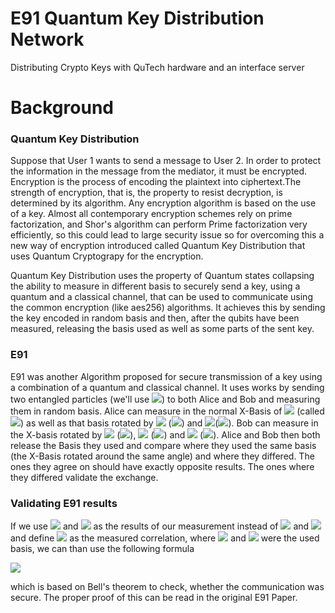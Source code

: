 # E91 Quantum Key Distribution Network
Distributing Crypto Keys with QuTech hardware and an interface server
# Background

### Quantum Key Distribution

Suppose that User 1 wants to send a message to User 2. In order to protect the information in the message from the mediator, it must be encrypted. Encryption is the process of encoding the plaintext into ciphertext.The strength of encryption, that is, the property to resist decryption, is determined by its algorithm. Any encryption algorithm is based on the use of a key. Almost all contemporary encryption schemes rely on prime factorization, and Shor's algorithm can perform Prime factorization very efficiently, so this could lead to large security issue so for overcoming this a new way of encryption introduced called Quantum Key Distribution that uses Quantum Cryptograpy for the  encryption. 

Quantum Key Distribution uses the property of Quantum states collapsing the ability to measure in different basis 
to securely send a key, using a quantum and a classical channel, that can be used to communicate using the common encryption (like aes256) algorithms.
It achieves this by sending the key encoded in random basis and then, after the qubits have been measured, releasing the basis used as well as some parts of the sent key.

### E91
E91 was another Algorithm proposed for secure transmission of a key using a combination of a quantum and classical channel.
It uses works by sending two entangled particles (we'll use <img src="https://render.githubusercontent.com/render/math?math=|\psi\rangle=\frac{1}{\sqrt{2}}(|00\rangle+|11\rangle">) to both Alice and Bob and measuring them in random basis. Alice can measure in the normal X-Basis of <img src="https://render.githubusercontent.com/render/math?math=\{|0\rangle, |1\rangle\}"> (called <img src="https://render.githubusercontent.com/render/math?math=a_1">) as well as that basis rotated by <img src="https://render.githubusercontent.com/render/math?math=\frac{1}{4}\pi"> (<img src="https://render.githubusercontent.com/render/math?math=a_2">) and <img src="https://render.githubusercontent.com/render/math?math=\frac{1}{2}\pi">(<img src="https://render.githubusercontent.com/render/math?math=a_3">). Bob can measure in the X-basis rotated by <img src="https://render.githubusercontent.com/render/math?math=\frac{1}{4}\pi"> (<img src="https://render.githubusercontent.com/render/math?math=b_1">), <img src="https://render.githubusercontent.com/render/math?math=\frac{1}{2}\pi"> (<img src="https://render.githubusercontent.com/render/math?math=b_2">) and <img src="https://render.githubusercontent.com/render/math?math=\frac{3}{4}\pi"> (<img src="https://render.githubusercontent.com/render/math?math=b_3">).
Alice and Bob then both release the Basis they used and compare where they used the same basis (the X-Basis rotated around the same angle) and where they differed. The ones they agree on should have exactly opposite results. The ones where they differed validate the exchange.

### Validating E91 results
If we use <img src="https://render.githubusercontent.com/render/math?math=1"> and <img src="https://render.githubusercontent.com/render/math?math=-1"> as the results of our measurement instead of <img src="https://render.githubusercontent.com/render/math?math=1"> and <img src="https://render.githubusercontent.com/render/math?math=0"> and define <img src="https://render.githubusercontent.com/render/math?math=E(a_i, a_j)"> as the measured correlation, where <img src="https://render.githubusercontent.com/render/math?math=a_i"> and <img src="https://render.githubusercontent.com/render/math?math=a_j"> were the used basis, we can than use the following formula

<img src="https://render.githubusercontent.com/render/math?math=-2\sqrt{2}\stackrel{?}{=}E(a_1, b_1)-E(a_1,b_3)+E(a_3,b_1)+E(a_3,b_3)">

which is based on Bell's theorem to check, whether the communication was secure. The proper proof of this can be read in the original E91 Paper.

